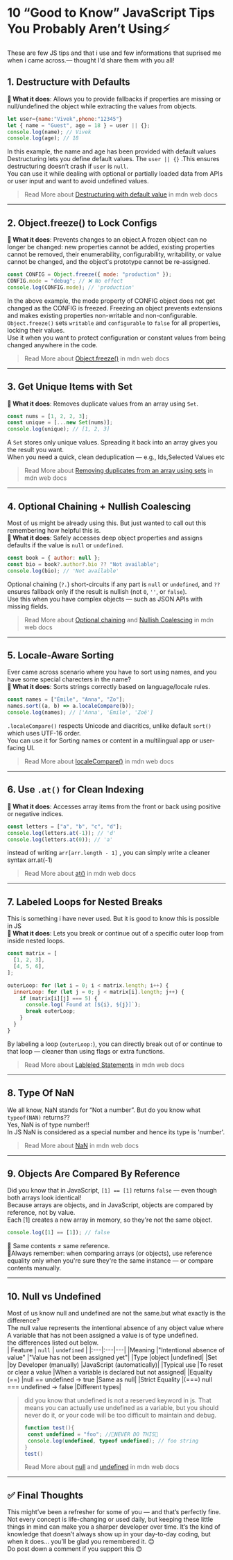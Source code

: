 # 10 “Good to Know” JavaScript Tips You Probably Aren’t Using⚡

These are few JS tips and that i use and few informations that suprised me when i came across.— thought I'd share them with you all!
## 1.  Destructure with Defaults
**🧠 What it does**: Allows you to provide fallbacks if properties are missing or null/undefined the object while extracting the values from objects.
```js
let user={name:"Vivek",phone:"12345"}
let { name = "Guest", age = 18 } = user || {};
console.log(name); // Vivek
console.log(age); // 18
```
In this example, the name and age has been provided with default values  
Destructuring lets you define default values. The `user || {}` .This ensures destructuring doesn’t crash if `user` is `null`.  
You can use it while dealing with optional or partially loaded data from APIs or user input and want to avoid undefined values.
>Read More about [Destructuring with default value](https://developer.mozilla.org/en-US/docs/Web/JavaScript/Reference/Operators/Destructuring#default_value) in mdn web docs
---

## 2. Object.freeze() to Lock Configs
**🧠 What it does**: Prevents changes to an object.A frozen object can no longer be changed: new properties cannot be added, existing properties cannot be removed, their enumerability, configurability, writability, or value cannot be changed, and the object's prototype cannot be re-assigned.  
```js
const CONFIG = Object.freeze({ mode: "production" });
CONFIG.mode = "debug"; // ❌ No effect
console.log(CONFIG.mode); // 'production'
```  
In the above example, the mode property of CONFIG object does not get changed as the CONFIG is freezed. Freezing an object prevents extensions and makes existing properties non-writable and non-configurable.  
`Object.freeze()` sets `writable` and `configurable` to `false` for all properties, locking their values.  
Use it when you want to protect configuration or constant values from being changed anywhere in the code.  
>Read More about [Object.freeze()](https://developer.mozilla.org/en-US/docs/Web/JavaScript/Reference/Global_Objects/Object/freeze) in mdn web docs  
---

## 3. Get Unique Items with Set
**🧠 What it does**: Removes duplicate values from an array using `Set`.
```js
const nums = [1, 2, 2, 3];
const unique = [...new Set(nums)];
console.log(unique); // [1, 2, 3]
```
A `Set` stores only unique values. Spreading it back into an array gives you the result you want.  
When you need a quick, clean deduplication — e.g., Ids,Selected Values etc  
>Read More about [Removing duplicates from an array using sets](https://developer.mozilla.org/en-US/docs/Web/JavaScript/Reference/Global_Objects/Set#remove_duplicate_elements_from_an_array) in mdn web docs  
---

## 4. Optional Chaining + Nullish Coalescing
Most of us might be already using this. But just wanted to call out this remembering how helpful this is.  
**🧠 What it does**: Safely accesses deep object properties and assigns defaults if the value is `null` or `undefined`.  
```js
const book = { author: null };
const bio = book?.author?.bio ?? "Not available";
console.log(bio); // 'Not available'
```  
Optional chaining (`?.`) short-circuits if any part is `null` or `undefined`, and `??` ensures fallback only if the result is nullish (not `0`, `''`, or `false`).  
Use this when you have complex objects — such as JSON APIs with missing fields.  
> Read More about [Optional chaining](https://developer.mozilla.org/en-US/docs/Web/JavaScript/Reference/Operators/Optional_chaining) and [Nullish Coalescing](https://developer.mozilla.org/en-US/docs/Web/JavaScript/Reference/Operators/Nullish_coalescing) in mdn web docs  
---

## 5. Locale-Aware Sorting
Ever came across scenario where you have to sort using names, and you have some special charecters in the name?  
**🧠 What it does**: Sorts strings correctly based on language/locale rules.  
```js
const names = ["Émile", "Anna", "Zo"];
names.sort((a, b) => a.localeCompare(b));
console.log(names); // ['Anna', 'Émile', 'Zoë']
```  
`.localeCompare()` respects Unicode and diacritics, unlike default `sort()` which uses UTF-16 order.  
You can use it for Sorting names or content in a multilingual app or user-facing UI.  
>Read More about [localeCompare()](https://developer.mozilla.org/en-US/docs/Web/JavaScript/Reference/Global_Objects/String/localeCompare) in mdn web docs  
---

## 6. Use `.at()` for Clean Indexing
**🧠 What it does**: Accesses array items from the front or back using positive or negative indices.  
```js
const letters = ["a", "b", "c", "d"];
console.log(letters.at(-1)); // 'd'
console.log(letters.at(0)); // 'a'
```  
instead of writing `arr[arr.length - 1]` , you can simply write a cleaner syntax arr.at(-1)  
>Read More about [at()](https://developer.mozilla.org/en-US/docs/Web/JavaScript/Reference/Global_Objects/Array/at) in mdn web docs  
---

## 7. Labeled Loops for Nested Breaks
This is something i have never used. But it is good to know this is possible in JS  
**🧠 What it does**: Lets you break or continue out of a specific outer loop from inside nested loops.  
```js
const matrix = [
  [1, 2, 3],
  [4, 5, 6],
];

outerLoop: for (let i = 0; i < matrix.length; i++) {
  innerLoop: for (let j = 0; j < matrix[i].length; j++) {
    if (matrix[i][j] === 5) {
      console.log(`Found at [${i}, ${j}]`);
      break outerLoop;
    }
  }
}
```  
By labeling a loop (`outerLoop:`), you can directly break out of or continue to that loop — cleaner than using flags or extra functions.  
>Read More about [Lableled Statements](https://developer.mozilla.org/en-US/docs/Web/JavaScript/Reference/Statements/label) in mdn web docs  
---

## 8. Type Of NaN
We all know, NaN stands for “Not a number”. But do you know what `typeof(NAN)` returns??  
Yes, NaN is of type number!!    
In JS NaN is considered as a special number and hence its type is 'number'.  
>Read More about [NaN](https://developer.mozilla.org/en-US/docs/Web/JavaScript/Reference/Statements/label) in mdn web docs  
---

## 9. Objects Are Compared By Reference
Did you know that in JavaScript, `[1] == [1]` returns `false` — even though both arrays look identical!  
Because arrays are objects, and in JavaScript, objects are compared by reference, not by value.  
Each [1] creates a new array in memory, so they're not the same object.  
```js
console.log([1] == [1]); // false
```
🔁 Same contents ≠ same reference.    
📌Always remember: when comparing arrays (or objects), use reference equality only when you're sure they're the same instance — or compare contents manually.  

---

## 10. Null vs Undefined
Most of us know null and undefined are not the same.but what exactly is the difference?  
The null value represents the intentional absence of any object value where A variable that has not been assigned a value is of type undefined.  
the differences listed out below.  
| Feature | `null` | `undefined` |
|:---|:---|---|
|Meaning	|"Intentional absence of value"	|"Value has not been assigned yet"|
|Type	|object	|undefined|
|Set |by	Developer (manually)	|JavaScript (automatically)|
|Typical use	|To reset or clear a value	|When a variable is declared but not assigned|
|Equality (==)	|null == undefined → true	|Same as null|
|Strict Equality |(===)	null === undefined → false	|Different types|
>did you know that undefined is not a reserved keyword in js. That means you can actually use undefined as a variable, but you should never do it, or your code will be too difficult to maintain and debug.
>```js
>function test(){
>  const undefined = "foo"; //🚫NEVER DO THIS🚫
>  console.log(undefined, typeof undefined); // foo string
>}
>test()
>```  
> Read More about [null](https://developer.mozilla.org/en-US/docs/Web/JavaScript/Reference/Operators/null) and [undefined](https://developer.mozilla.org/en-US/docs/Web/JavaScript/Reference/Global_Objects/undefined) in mdn web docs
---

## ✅ Final Thoughts
This might’ve been a refresher for some of you — and that’s perfectly fine. Not every concept is life-changing or used daily, but keeping these little things in mind can make you a sharper developer over time. It’s the kind of knowledge that doesn’t always show up in your day-to-day coding, but when it does… you’ll be glad you remembered it. 😊  
Do post down a comment if you support this 😊
